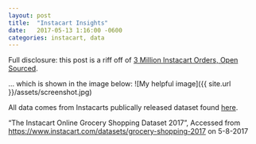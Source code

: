 ```yaml
---
layout: post
title:  "Instacart Insights"
date:   2017-05-13 1:16:00 -0600
categories: instacart, data
---
```

Full disclosure: this post is a riff off of [3 Million Instacart Orders, Open Sourced](https://tech.instacart.com/3-million-instacart-orders-open-sourced-d40d29ead6f2).

... which is shown in the image below:
![My helpful image]({{ site.url }}/assets/screenshot.jpg)

All data comes from Instacarts publically released dataset found [here](https://www.instacart.com/datasets/grocery-shopping-2017).

“The Instacart Online Grocery Shopping Dataset 2017”, Accessed from https://www.instacart.com/datasets/grocery-shopping-2017 on 5-8-2017